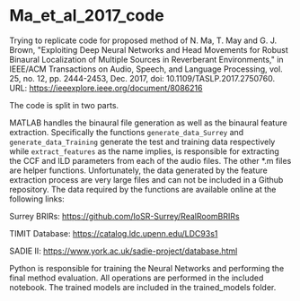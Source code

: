 # Ma_et_al_2017_code
Trying to replicate code for proposed method of N. Ma, T. May and G. J. Brown, "Exploiting Deep Neural Networks and Head Movements for Robust Binaural Localization of Multiple Sources in Reverberant Environments," in IEEE/ACM Transactions on Audio, Speech, and Language Processing, vol. 25, no. 12, pp. 2444-2453, Dec. 2017, doi: 10.1109/TASLP.2017.2750760. URL: https://ieeexplore.ieee.org/document/8086216

The code is split in two parts. 

MATLAB handles the binaural file generation as well as the binaural feature extraction. Specifically the functions `generate_data_Surrey` and `generate_data_Training` generate the test and training data respectively while `extract_features` as the name implies, is responsible for extracting the CCF and ILD parameters from each of the audio files. The other *.m files are helper functions. Unfortunately, the data generated by the feature extraction process are very large files and can not be included in a Github repository. The data required by the functions are available online at the following links:

Surrey BRIRs: https://github.com/IoSR-Surrey/RealRoomBRIRs

TIMIT Database: https://catalog.ldc.upenn.edu/LDC93s1

SADIE II: https://www.york.ac.uk/sadie-project/database.html


Python is responsible for training the Neural Networks and performing the final method evaluation. All operations are performed in the included notebook. The trained models are included in the trained_models folder.
